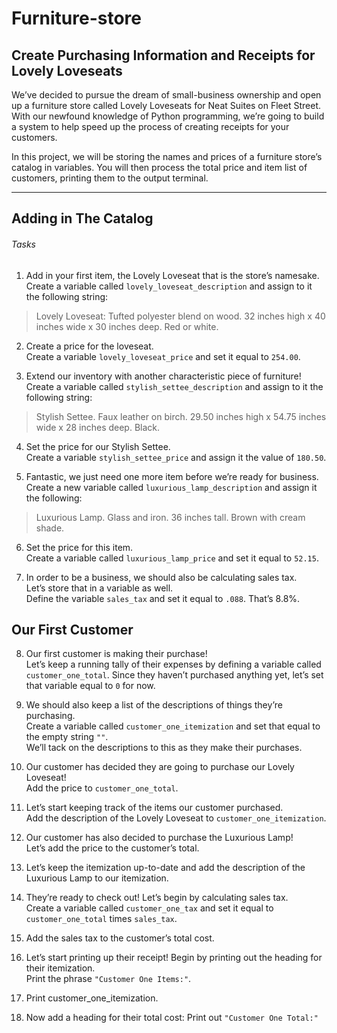 # Furniture-store

## Create Purchasing Information and Receipts for Lovely Loveseats

We’ve decided to pursue the dream of small-business ownership and open up a furniture store called Lovely Loveseats for Neat Suites on Fleet Street. With our newfound knowledge of Python programming, we’re going to build a system to help speed up the process of creating receipts for your customers.

In this project, we will be storing the names and prices of a furniture store’s catalog in variables. You will then process the total price and item list of customers, printing them to the output terminal.

<hr>

## Adding in The Catalog

###### Tasks

1. Add in your first item, the Lovely Loveseat that is the store’s namesake.<br>
Create a variable called `lovely_loveseat_description` and assign to it the following string:
> Lovely Loveseat: Tufted polyester blend on wood. 32 inches high x 40 inches wide x 30 inches deep. Red or white.

2. Create a price for the loveseat.<br>
Create a variable `lovely_loveseat_price` and set it equal to `254.00`.

3. Extend our inventory with another characteristic piece of furniture!<br>
Create a variable called `stylish_settee_description` and assign to it the following string:
> Stylish Settee. Faux leather on birch. 29.50 inches high x 54.75 inches wide x 28 inches deep. Black.

4. Set the price for our Stylish Settee.<br>
Create a variable `stylish_settee_price` and assign it the value of `180.50`.

5. Fantastic, we just need one more item before we’re ready for business.<br>
Create a new variable called `luxurious_lamp_description` and assign it the following:
> Luxurious Lamp. Glass and iron. 36 inches tall. Brown with cream shade.

6. Set the price for this item.<br>
Create a variable called `luxurious_lamp_price` and set it equal to `52.15`.

7. In order to be a business, we should also be calculating sales tax.<br>
Let’s store that in a variable as well.<br>
Define the variable `sales_tax` and set it equal to `.088`. That’s 8.8%.

## Our First Customer

8. Our first customer is making their purchase!<br>
Let’s keep a running tally of their expenses by defining a variable called `customer_one_total`.
Since they haven’t purchased anything yet, let’s set that variable equal to `0` for now.

9. We should also keep a list of the descriptions of things they’re purchasing.<br>
Create a variable called `customer_one_itemization` and set that equal to the empty string `""`.<br>
We’ll tack on the descriptions to this as they make their purchases.

10. Our customer has decided they are going to purchase our Lovely Loveseat!<br>
Add the price to `customer_one_total`.

11. Let’s start keeping track of the items our customer purchased.<br>
Add the description of the Lovely Loveseat to `customer_one_itemization`.

12. Our customer has also decided to purchase the Luxurious Lamp!<br>
Let’s add the price to the customer’s total.

13. Let’s keep the itemization up-to-date and add the description of the Luxurious Lamp to our itemization.

14. They’re ready to check out! Let’s begin by calculating sales tax.<br>
Create a variable called `customer_one_tax` and set it equal to `customer_one_total` times `sales_tax`.

15. Add the sales tax to the customer’s total cost.

16. Let’s start printing up their receipt! Begin by printing out the heading for their itemization.<br>
Print the phrase `"Customer One Items:"`.

17. Print customer_one_itemization.

18. Now add a heading for their total cost: Print out `"Customer One Total:"`